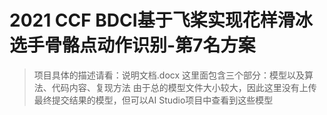 # 2021 CCF BDCI基于飞桨实现花样滑冰选手骨骼点动作识别-第7名方案
> 项目具体的描述请看：说明文档.docx
> 这里面包含三个部分：模型以及算法、代码内容、复现方法
由于总的模型文件大小较大，因此这里没有上传最终提交结果的模型，但可以AI Studio项目中查看到这些模型
